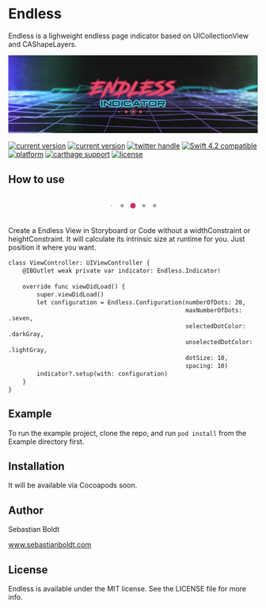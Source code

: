 # Endless

Endless is a lighweight endless page indicator based on UICollectionView and CAShapeLayers.

![Endless: Airbnb or Instragram like Page Indicator](https://github.com/SebastianBoldt/Endless/blob/master/Github/banner.png?raw=true)

<a href="https://paypal.me/boldtsebastian"><img src="https://img.shields.io/badge/paypal-donate-blue.svg?longCache=true&style=flat-square" alt="current version" /></a>
<a href="https://cocoapods.org/pods/Jelly"><img src="https://img.shields.io/badge/version-0.0.1-green.svg?longCache=true&style=flat-square" alt="current version" /></a>
<a href="http://twitter.com/sebastianboldt"><img src="https://img.shields.io/badge/twitter-@sebastianboldt-blue.svg?longCache=true&style=flat-square" alt="twitter handle" /></a>
<a href="https://developer.apple.com/swift"><img src="https://img.shields.io/badge/swift4.2-compatible-orange.svg?longCache=true&style=flat-square" alt="Swift 4.2 compatible" /></a>
<a href="https://www.apple.com/de/ios/ios-12/"><img src="https://img.shields.io/badge/platform-iOS-lightgray.svg?longCache=true&style=flat-square" alt="platform" /></a>
<a href="https://github.com/Carthage/Carthage"><img src="https://img.shields.io/badge/carthage-compatible-green.svg?longCache=true&style=flat-square" alt="carthage support" /></a>
<a href="https://en.wikipedia.org/wiki/MIT_License"><img src="https://img.shields.io/badge/license-MIT-lightgray.svg?longCache=true&style=flat-square" alt="license" /></a>

## How to use
<p align="center">
    <img src="https://github.com/SebastianBoldt/Endless/blob/master/Github/indicator.gif?raw=true" width="400";
</p>


Create a Endless View in Storyboard or Code without a widthConstraint or heightConstraint.
It will calculate its intrinsic size at runtime for you. Just position it where you want.

```
class ViewController: UIViewController {
    @IBOutlet weak private var indicator: Endless.Indicator!

    override func viewDidLoad() {
        super.viewDidLoad()
        let configuration = Endless.Configuration(numberOfDots: 20,
                                                  maxNumberOfDots: .seven,
                                                  selectedDotColor: .darkGray,
                                                  unselectedDotColor: .lightGray,
                                                  dotSize: 10,
                                                  spacing: 10)
        indicator?.setup(with: configuration)
    }
}
```

## Example

To run the example project, clone the repo, and run `pod install` from the Example directory first.

## Installation

It will be available via Cocoapods soon.

## Author

Sebastian Boldt 

www.sebastianboldt.com

## License

Endless is available under the MIT license. See the LICENSE file for more info.
